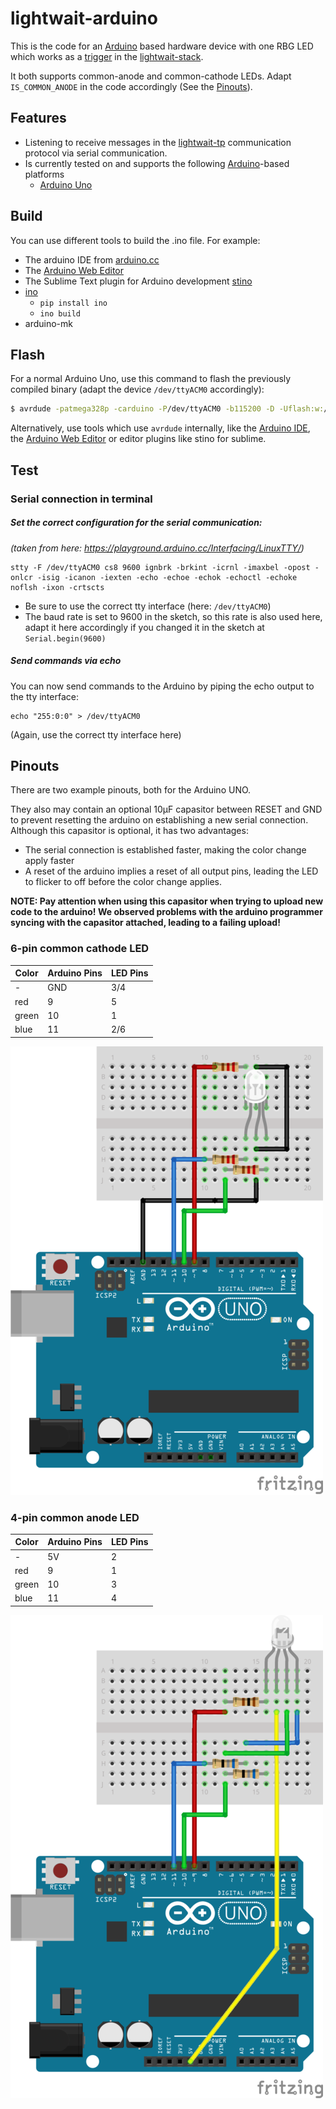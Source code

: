 # lightwait-arduino

This is the code for an [Arduino](https://arduino.cc) based hardware device with one RBG LED which works as a [trigger](https://github.com/BuZZ-T/lightwait#trigger) in the [lightwait-stack](https://github.com/BuZZ-T/lightwait).

It both supports common-anode and common-cathode LEDs. Adapt `IS_COMMON_ANODE` in the code accordingly (See the [Pinouts](#pinouts)).

## Features

* Listening to receive messages in the [lightwait-tp](https://github.com/BuZZ-T/lightwait#transmitter---presenter) communication protocol via serial communication.
* Is currently tested on and supports the following [Arduino](https://arduino.cc)-based platforms
    * [Arduino Uno](https://store.arduino.cc/arduino-uno-rev3)
## Build

You can use different tools to build the .ino file. For example:

* The arduino IDE from [arduino.cc](https://www.arduino.cc/en/Main/Software)
* The  [Arduino Web Editor](https://create.arduino.cc/editor)
* The Sublime Text plugin for Arduino development [stino](https://github.com/Robot-Will/Stino)
* [ino](http://inotool.org/) 
    * `pip install ino`
    * `ino build`
* arduino-mk

## Flash

For a normal Arduino Uno, use this command to flash the previously compiled binary (adapt the device `/dev/ttyACM0` accordingly):
```bash
$ avrdude -patmega328p -carduino -P/dev/ttyACM0 -b115200 -D -Uflash:w:/path/to/lightwait.ino.hex:i
```

Alternatively, use tools which use `avrdude` internally, like the [Arduino IDE](https://www.arduino.cc/en/Main/Software), the [Arduino Web Editor](https://create.arduino.cc/editor) or editor plugins like stino for sublime.

## Test

### Serial connection in terminal

##### Set the correct configuration for the serial communication:
_(taken from here: https://playground.arduino.cc/Interfacing/LinuxTTY/)_

```
stty -F /dev/ttyACM0 cs8 9600 ignbrk -brkint -icrnl -imaxbel -opost -onlcr -isig -icanon -iexten -echo -echoe -echok -echoctl -echoke noflsh -ixon -crtscts
```

* Be sure to use the correct tty interface (here: `/dev/ttyACM0`)
* The baud rate is set to 9600 in the sketch, so this rate is also used here, adapt it here accordingly if you changed it in the sketch at `Serial.begin(9600)`

##### Send commands via echo
You can now send commands to the Arduino by piping the echo output to the tty interface:
```
echo "255:0:0" > /dev/ttyACM0
```
(Again, use the correct tty interface here)

<a name="pinouts"></a>
## Pinouts

There are two example pinouts, both for the Arduino UNO.

They also may contain an optional 10µF capasitor between RESET and GND to prevent resetting the arduino on establishing a new serial connection.  
Although this capasitor is optional, it has two advantages:

* The serial connection is established faster, making the color change apply faster
* A reset of the arduino implies a reset of all output pins, leading the LED to flicker to off before the color change applies.

**NOTE: Pay attention when using this capasitor when trying to upload new code to the arduino! We observed problems with the arduino programmer syncing with the capasitor attached, leading to a failing upload!**

### 6-pin common cathode LED

| Color | Arduino Pins | LED Pins 
|-|-|-|
| - | GND | 3/4 |
| red | 9 | 5 |
| green | 10 | 1 |
| blue | 11 | 2/6 |

![Arduino Pinout](lw_arduino.png  "Arduino Pinout")

### 4-pin common anode LED

| Color | Arduino Pins | LED Pins 
|-|-|-|
| - | 5V | 2 |
| red | 9 | 1 |
| green | 10 | 3 |
| blue | 11 | 4 |

![Arduino with common anode LED](lw_arduino_common.png "Arduino with common anode LED")
